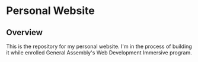 # Personal Website

## Overview

This is the repository for my personal website. I'm in the process of building \
it while enrolled General Assembly's Web Development Immersive program.

